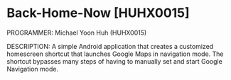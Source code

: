 Back-Home-Now [HUHX0015]
========================

PROGRAMMER: Michael Yoon Huh (HUHX0015)

DESCRIPTION: A simple Android application that creates a customized homescreen shortcut that launches Google Maps in navigation mode. The shortcut bypasses many steps of having to manually set and start Google Navigation mode.
